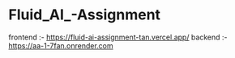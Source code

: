 # Fluid_AI_-Assignment
frontend :- https://fluid-ai-assignment-tan.vercel.app/
backend :- https://aa-1-7fan.onrender.com
